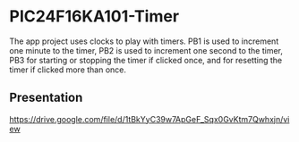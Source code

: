 # PIC24F16KA101-Timer
The app project uses clocks to play with timers. PB1 is used to increment one minute to the timer, PB2 is used to increment one second to the timer, PB3 for starting or stopping the timer if clicked once, and for resetting the timer if clicked more than once.

## Presentation
https://drive.google.com/file/d/1tBkYyC39w7ApGeF_Sqx0GvKtm7Qwhxjn/view
